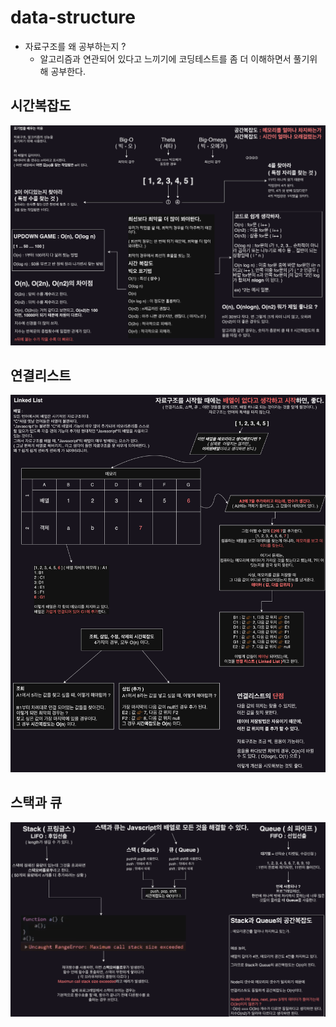 # data-structure

* 자료구조를 왜 공부하는지 ?
  * 알고리즘과 연관되어 있다고 느끼기에 코딩테스트를 좀 더 이해하면서 풀기위해 공부한다.

## 시간복잡도

![시간복잡도](/images/Time_complexity.png)

## 연결리스트

![연결리스트](/images/linkedlist.png)

## 스택과 큐

![스택과 큐](/images/stack_queue.png)
